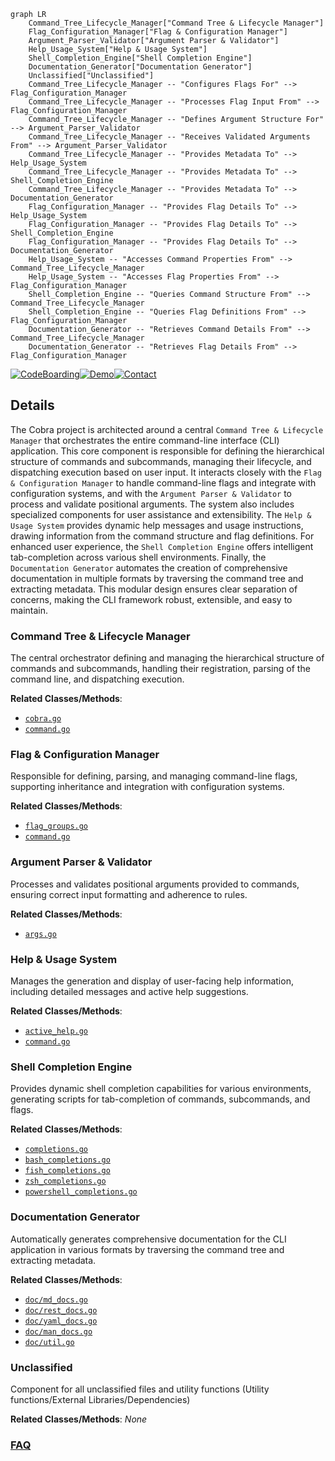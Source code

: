 ```mermaid
graph LR
    Command_Tree_Lifecycle_Manager["Command Tree & Lifecycle Manager"]
    Flag_Configuration_Manager["Flag & Configuration Manager"]
    Argument_Parser_Validator["Argument Parser & Validator"]
    Help_Usage_System["Help & Usage System"]
    Shell_Completion_Engine["Shell Completion Engine"]
    Documentation_Generator["Documentation Generator"]
    Unclassified["Unclassified"]
    Command_Tree_Lifecycle_Manager -- "Configures Flags For" --> Flag_Configuration_Manager
    Command_Tree_Lifecycle_Manager -- "Processes Flag Input From" --> Flag_Configuration_Manager
    Command_Tree_Lifecycle_Manager -- "Defines Argument Structure For" --> Argument_Parser_Validator
    Command_Tree_Lifecycle_Manager -- "Receives Validated Arguments From" --> Argument_Parser_Validator
    Command_Tree_Lifecycle_Manager -- "Provides Metadata To" --> Help_Usage_System
    Command_Tree_Lifecycle_Manager -- "Provides Metadata To" --> Shell_Completion_Engine
    Command_Tree_Lifecycle_Manager -- "Provides Metadata To" --> Documentation_Generator
    Flag_Configuration_Manager -- "Provides Flag Details To" --> Help_Usage_System
    Flag_Configuration_Manager -- "Provides Flag Details To" --> Shell_Completion_Engine
    Flag_Configuration_Manager -- "Provides Flag Details To" --> Documentation_Generator
    Help_Usage_System -- "Accesses Command Properties From" --> Command_Tree_Lifecycle_Manager
    Help_Usage_System -- "Accesses Flag Properties From" --> Flag_Configuration_Manager
    Shell_Completion_Engine -- "Queries Command Structure From" --> Command_Tree_Lifecycle_Manager
    Shell_Completion_Engine -- "Queries Flag Definitions From" --> Flag_Configuration_Manager
    Documentation_Generator -- "Retrieves Command Details From" --> Command_Tree_Lifecycle_Manager
    Documentation_Generator -- "Retrieves Flag Details From" --> Flag_Configuration_Manager
```

[![CodeBoarding](https://img.shields.io/badge/Generated%20by-CodeBoarding-9cf?style=flat-square)](https://github.com/CodeBoarding/CodeBoarding)[![Demo](https://img.shields.io/badge/Try%20our-Demo-blue?style=flat-square)](https://www.codeboarding.org/diagrams)[![Contact](https://img.shields.io/badge/Contact%20us%20-%20contact@codeboarding.org-lightgrey?style=flat-square)](mailto:contact@codeboarding.org)

## Details

The Cobra project is architected around a central `Command Tree & Lifecycle Manager` that orchestrates the entire command-line interface (CLI) application. This core component is responsible for defining the hierarchical structure of commands and subcommands, managing their lifecycle, and dispatching execution based on user input. It interacts closely with the `Flag & Configuration Manager` to handle command-line flags and integrate with configuration systems, and with the `Argument Parser & Validator` to process and validate positional arguments. The system also includes specialized components for user assistance and extensibility. The `Help & Usage System` provides dynamic help messages and usage instructions, drawing information from the command structure and flag definitions. For enhanced user experience, the `Shell Completion Engine` offers intelligent tab-completion across various shell environments. Finally, the `Documentation Generator` automates the creation of comprehensive documentation in multiple formats by traversing the command tree and extracting metadata. This modular design ensures clear separation of concerns, making the CLI framework robust, extensible, and easy to maintain.

### Command Tree & Lifecycle Manager
The central orchestrator defining and managing the hierarchical structure of commands and subcommands, handling their registration, parsing of the command line, and dispatching execution.


**Related Classes/Methods**:

- <a href="https://github.com/spf13/cobra/blob/maincobra.go" target="_blank" rel="noopener noreferrer">`cobra.go`</a>
- <a href="https://github.com/spf13/cobra/blob/maincommand.go" target="_blank" rel="noopener noreferrer">`command.go`</a>


### Flag & Configuration Manager
Responsible for defining, parsing, and managing command-line flags, supporting inheritance and integration with configuration systems.


**Related Classes/Methods**:

- <a href="https://github.com/spf13/cobra/blob/mainflag_groups.go" target="_blank" rel="noopener noreferrer">`flag_groups.go`</a>
- <a href="https://github.com/spf13/cobra/blob/maincommand.go" target="_blank" rel="noopener noreferrer">`command.go`</a>


### Argument Parser & Validator
Processes and validates positional arguments provided to commands, ensuring correct input formatting and adherence to rules.


**Related Classes/Methods**:

- <a href="https://github.com/spf13/cobra/blob/mainargs.go" target="_blank" rel="noopener noreferrer">`args.go`</a>


### Help & Usage System
Manages the generation and display of user-facing help information, including detailed messages and active help suggestions.


**Related Classes/Methods**:

- <a href="https://github.com/spf13/cobra/blob/mainactive_help.go" target="_blank" rel="noopener noreferrer">`active_help.go`</a>
- <a href="https://github.com/spf13/cobra/blob/maincommand.go" target="_blank" rel="noopener noreferrer">`command.go`</a>


### Shell Completion Engine
Provides dynamic shell completion capabilities for various environments, generating scripts for tab-completion of commands, subcommands, and flags.


**Related Classes/Methods**:

- <a href="https://github.com/spf13/cobra/blob/maincompletions.go" target="_blank" rel="noopener noreferrer">`completions.go`</a>
- <a href="https://github.com/spf13/cobra/blob/mainbash_completions.go" target="_blank" rel="noopener noreferrer">`bash_completions.go`</a>
- <a href="https://github.com/spf13/cobra/blob/mainfish_completions.go" target="_blank" rel="noopener noreferrer">`fish_completions.go`</a>
- <a href="https://github.com/spf13/cobra/blob/mainzsh_completions.go" target="_blank" rel="noopener noreferrer">`zsh_completions.go`</a>
- <a href="https://github.com/spf13/cobra/blob/mainpowershell_completions.go" target="_blank" rel="noopener noreferrer">`powershell_completions.go`</a>


### Documentation Generator
Automatically generates comprehensive documentation for the CLI application in various formats by traversing the command tree and extracting metadata.


**Related Classes/Methods**:

- <a href="https://github.com/spf13/cobra/blob/maindoc/md_docs.go" target="_blank" rel="noopener noreferrer">`doc/md_docs.go`</a>
- <a href="https://github.com/spf13/cobra/blob/maindoc/rest_docs.go" target="_blank" rel="noopener noreferrer">`doc/rest_docs.go`</a>
- <a href="https://github.com/spf13/cobra/blob/maindoc/yaml_docs.go" target="_blank" rel="noopener noreferrer">`doc/yaml_docs.go`</a>
- <a href="https://github.com/spf13/cobra/blob/maindoc/man_docs.go" target="_blank" rel="noopener noreferrer">`doc/man_docs.go`</a>
- <a href="https://github.com/spf13/cobra/blob/maindoc/util.go" target="_blank" rel="noopener noreferrer">`doc/util.go`</a>


### Unclassified
Component for all unclassified files and utility functions (Utility functions/External Libraries/Dependencies)


**Related Classes/Methods**: _None_



### [FAQ](https://github.com/CodeBoarding/GeneratedOnBoardings/tree/main?tab=readme-ov-file#faq)